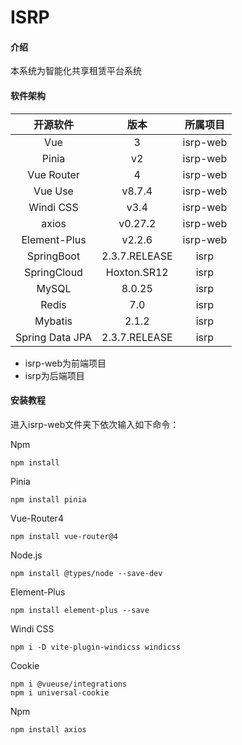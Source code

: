 # ISRP

#### 介绍
本系统为智能化共享租赁平台系统

#### 软件架构
|    开源软件     |     版本      | 所属项目 |
| :-------------: | :-----------: | :------: |
|       Vue       |       3       | isrp-web |
|      Pinia      |      v2       | isrp-web |
|   Vue Router    |       4       | isrp-web |
|     Vue Use     |    v8.7.4     | isrp-web |
|    Windi CSS    |     v3.4      | isrp-web |
|      axios      |    v0.27.2    | isrp-web |
|  Element-Plus   |    v2.2.6     | isrp-web |
|   SpringBoot    | 2.3.7.RELEASE |   isrp   |
|   SpringCloud   |  Hoxton.SR12  |   isrp   |
|      MySQL      |    8.0.25     |   isrp   |
|      Redis      |      7.0      |   isrp   |
|     Mybatis     |     2.1.2     |   isrp   |
| Spring Data JPA | 2.3.7.RELEASE |   isrp   |

- isrp-web为前端项目
- isrp为后端项目

#### 安装教程

进入isrp-web文件夹下依次输入如下命令：

Npm

```
npm install
```

Pinia

```
npm install pinia
```

Vue-Router4

```shell
npm install vue-router@4
```

Node.js

```shell
npm install @types/node --save-dev
```

Element-Plus

```shell
npm install element-plus --save
```

Windi CSS

```shell
npm i -D vite-plugin-windicss windicss
```

Cookie

```shell
npm i @vueuse/integrations
npm i universal-cookie
```

Npm

```shell
npm install axios
```
